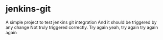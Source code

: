 # jenkins-git

A simple project to test jenkins git integration
And it should be triggered by any change
Not truly triggered correctly. Try again
yeah, try again
try again again
